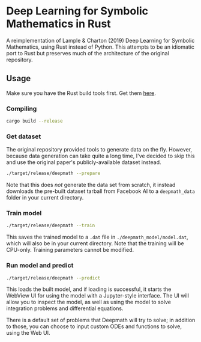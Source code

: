 # Deep Learning for Symbolic Mathematics in Rust

A reimplementation of Lample & Charton (2019) Deep Learning for Symbolic Mathematics, using Rust instead of Python. This attempts to be an idiomatic port to Rust but preserves much of the architecture of the original repository.

## Usage

Make sure you have the Rust build tools first. Get them [here](https://www.rust-lang.org/tools/install).

### Compiling

``` sh
cargo build --release
```

### Get dataset

The original repository provided tools to generate data on the fly. However, because data generation can take quite a long time, I've decided to skip this and use the original paper's publicly-available dataset instead.

``` sh
./target/release/deepmath --prepare
```

Note that this does _not_ generate the data set from scratch, it instead downloads the pre-built dataset tarball from Facebook AI to a `deepmath_data` folder in your current directory.

### Train model

``` sh
./target/release/deepmath --train
```

This saves the trained model to a `.dat` file in `./deepmath_model/model.dat`, which will also be in your current directory. Note that the training will be CPU-only. Training parameters cannot be modified.

### Run model and predict

``` sh
./target/release/deepmath --predict
```

This loads the built model, and if loading is successful, it starts the WebView UI for using the model with a Jupyter-style interface. The UI will allow you to inspect the model, as well as using the model to solve integration problems and differential equations.

There is a default set of problems that Deepmath will try to solve; in addition to those, you can choose to input custom ODEs and functions to solve, using the Web UI.
